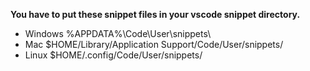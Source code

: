 **You have to put these snippet files in your vscode snippet directory.**

- Windows %APPDATA%\Code\User\snippets\
- Mac \$HOME/Library/Application Support/Code/User/snippets/
- Linux \$HOME/.config/Code/User/snippets/
